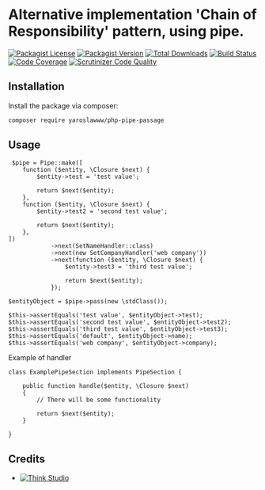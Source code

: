 # Alternative implementation 'Chain of Responsibility' pattern, using pipe.

[![Packagist License](https://img.shields.io/packagist/l/yaroslawww/php-pipe-passage?color=%234dc71f)](https://github.com/yaroslawww/php-pipe-passage/blob/master/LICENSE.md)
[![Packagist Version](https://img.shields.io/packagist/v/yaroslawww/php-pipe-passage)](https://packagist.org/packages/yaroslawww/php-pipe-passage)
[![Total Downloads](https://img.shields.io/packagist/dt/yaroslawww/php-pipe-passage)](https://packagist.org/packages/yaroslawww/php-pipe-passage)
[![Build Status](https://scrutinizer-ci.com/g/yaroslawww/php-pipe-passage/badges/build.png?b=master)](https://scrutinizer-ci.com/g/yaroslawww/php-pipe-passage/build-status/master)
[![Code Coverage](https://scrutinizer-ci.com/g/yaroslawww/php-pipe-passage/badges/coverage.png?b=master)](https://scrutinizer-ci.com/g/yaroslawww/php-pipe-passage/?branch=master)
[![Scrutinizer Code Quality](https://scrutinizer-ci.com/g/yaroslawww/php-pipe-passage/badges/quality-score.png?b=master)](https://scrutinizer-ci.com/g/yaroslawww/php-pipe-passage/?branch=master)

## Installation

Install the package via composer:

```bash
composer require yaroslawww/php-pipe-passage
```

## Usage

```injectablephp
 $pipe = Pipe::make([
    function ($entity, \Closure $next) {
        $entity->test = 'test value';

        return $next($entity);
    },
    function ($entity, \Closure $next) {
        $entity->test2 = 'second test value';

        return $next($entity);
    },
])
            ->next(SetNameHandler::class)
            ->next(new SetCompanyHandler('web company'))
            ->next(function ($entity, \Closure $next) {
                $entity->test3 = 'third test value';

                return $next($entity);
            });

$entityObject = $pipe->pass(new \stdClass());

$this->assertEquals('test value', $entityObject->test);
$this->assertEquals('second test value', $entityObject->test2);
$this->assertEquals('third test value', $entityObject->test3);
$this->assertEquals('default', $entityObject->name);
$this->assertEquals('web company', $entityObject->company);
```

Example of handler

```injectablephp
class ExamplePipeSection implements PipeSection {
    
    public function handle($entity, \Closure $next)
    {
        // There will be some functionality

        return $next($entity);
    }
    
}
```

## Credits

- [![Think Studio](https://yaroslawww.github.io/images/sponsors/packages/logo-think-studio.png)](https://think.studio/)
